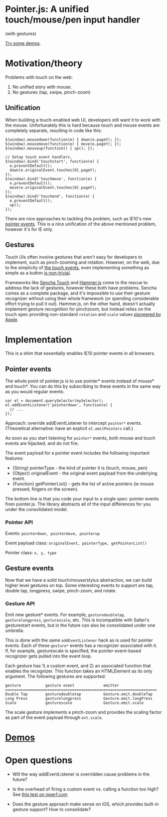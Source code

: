 Pointer.js: A unified touch/mouse/pen input handler
===
(with gestures)

[Try some demos][demos].

# Motivation/theory

Problems with touch on the web:

1. No unified story with mouse.
2. No gestures (tap, swipe, pinch-zoom)

## Unification

When building a touch-enabled web UI, developers still want it to work
with the mouse. Unfortunately this is hard because touch and mouse
events are completely separate, resulting in code like this:

    $(window).mousedown(function(e) { down(e.pageY); });
    $(window).mousemove(function(e) { move(e.pageY); });
    $(window).mouseup(function() { up(); });

    // Setup touch event handlers.
    $(window).bind('touchstart', function(e) {
      e.preventDefault();
      down(e.originalEvent.touches[0].pageY);
    });
    $(window).bind('touchmove', function(e) {
      e.preventDefault();
      move(e.originalEvent.touches[0].pageY);
    });
    $(window).bind('touchend', function(e) {
      e.preventDefault();
      up();
    });

There are nice approaches to tackling this problem, such as IE10's new
[pointer events][ie-pointer]. This is a nice unification of the above mentioned
problem, however it's for IE only.

## Gestures

Touch UIs often involve gestures that aren't easy for developers to
implement, such as pinch-zooming and rotation. However, on the web, due
to the simplicity of [the touch events][touch-spec], even implementing something
as simple as a button [is non-trivial][fast-button].

Frameworks like [Sencha Touch][sencha] and [Hammer.js][hammer] come to
the rescue to address the lack of gestures, however these both have
problems. Sencha comes as a complete package, and it's impossible to use
their gesture recognizer without using their whole framework (or
spending considerable effort trying to pull it out). Hammer.js, on the
other hand, doesn't actually implement gesture recognition for
pinchzoom, but instead relies on the touch spec providing non-standard
`rotation` and `scale` values [pioneered by Apple][apple-touch].

[ie-pointer]: http://blogs.msdn.com/b/ie/archive/2011/09/20/touch-input-for-ie10-and-metro-style-apps.aspx
[touch-spec]: https://dvcs.w3.org/hg/webevents/raw-file/tip/touchevents.html
[fast-button]: http://code.google.com/mobile/articles/fast_buttons.html
[apple-touch]: http://developer.apple.com/library/safari/#documentation/UserExperience/Reference/TouchEventClassReference/TouchEvent/TouchEvent.html#//apple_ref/doc/uid/TP40009358
[sencha]: http://dev.sencha.com/deploy/touch/examples/production/kitchensink/index.html#demo/touchevents
[hammer]: http://eightmedia.github.com/hammer.js/

# Implementation

This is a shim that essentially enables IE10 pointer events in all
browsers.

## Pointer events

The whole point of pointer.js is to use pointer* events instead of
mouse* and touch*. You can do this by subscribing to these events in the
same way as you would regular events:

    var el = document.querySelector(mySelector);
    el.addEventListener('pointerdown', function(e) {
      // ...
    });

Approach: override addEventListener to intercept `pointer*` events.
(Theoretical alternative: have an explicit `el.emitPointers` call.)

As soon as you start listening for `pointer*` events, both mouse and
touch events are hijacked, and do not fire.

The event payload for a pointer event includes the following important
features:

- {String} pointerType - the kind of pointer it is (touch, mouse, pen)
- {Object} originalEvent - the original event payload from the
  underlying event.
- {Function} getPointerList() - gets the list of active pointers (ie
  mouse pressed, fingers on the screen).

The bottom line is that you code your input to a single spec: pointer
events from pointer.js. The library abstracts all of the input
differences for you under the consolidated model.

### Pointer API

Events: `pointerdown, pointermove, pointerup`

Event payload class: `originalEvent, pointerType, getPointerList()`

Pointer class: `x, y, type`

## Gesture events

Now that we have a solid touch/mouse/stylus abstraction, we can build
higher level gestures on top. Some interesting events to support are
tap, double tap, longpress, swipe, pinch-zoom, and rotate.

### Gesture API

Emit new gesture* events. For example, `gesturedoubletap`,
`gesturelongpress`, `gesturescale`, etc. This is incompatible with
Safari's gesturestart events, but in the future can also be consolidated
under one umbrella.

This is done with the same `addEventListener` hack as is used for
pointer events. Each of these `gesture*` events has a recognizer
associated with it. If, for example, gesturescale is specified, the
pointer-event-based recognizer gets pulled into the event loop.

Each gesture has 1) a custom event, and 2) an associated function that
enables the recognizer. This function takes an HTMLElement as its only
argument. The following gestures are supported:

    gesture           gesture event             emitter
    ====================================================================
    Double Tap        gesturedoubletap          Gesture.emit.doubleTap
    Long Press        gesturelongpress          Gesture.emit.longPress
    Scale             gesturescale              Gesture.emit.scale

The scale gesture implements a pinch-zoom and provides the scaling factor
as part of the event payload through `evt.scale`.

# [Demos][demos]

# Open questions

- Will the way addEventListener is overridden cause problems in the
  future?

- Is the overhead of firing a custom event vs. calling a function too
  high? See [this test on jsperf.com][jsperf]

- Does the gesture approach make sense on iOS, which provides built-in
  gesture support? How to consolidate?


[jsperf]: http://jsperf.com/events-vs-functions/3
[demos]: http://smus.com/m/pointer.js/demos/draw.html
